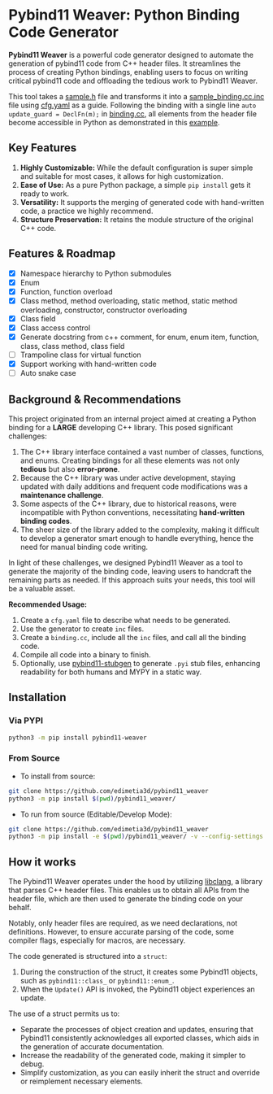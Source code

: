 # Pybind11 Weaver: Python Binding Code Generator

**Pybind11 Weaver** is a powerful code generator designed to automate the generation of pybind11 code from C++ header files. It streamlines the process of creating Python bindings, enabling users to focus on writing critical pybind11 code and offloading the tedious work to Pybind11 Weaver.

This tool takes a [sample.h](https://github.com/edimetia3d/pybind11_weaver/blob/main/sample/all_feature/sample.h) file and transforms it into a [sample_binding.cc.inc](https://github.com/edimetia3d/pybind11_weaver/blob/main/sample/all_feature/sample_binding.cc.inc) file using [cfg.yaml](https://github.com/edimetia3d/pybind11_weaver/blob/main/sample/all_feature/cfg.yaml) as a guide. Following the binding with a single line `auto update_guard = DeclFn(m);` in [binding.cc](https://github.com/edimetia3d/pybind11_weaver/blob/main/sample/all_feature/binding.cc), all elements from the header file become accessible in Python as demonstrated in this [example](https://github.com/edimetia3d/pybind11_weaver/blob/main/test/sample_test/launch_module.py).


## Key Features

1. **Highly Customizable:** While the default configuration is super simple and suitable for most cases, it allows for high customization.
2. **Ease of Use:** As a pure Python package, a simple `pip install` gets it ready to work.
3. **Versatility:** It supports the merging of generated code with hand-written code, a practice we highly recommend.
4. **Structure Preservation:** It retains the module structure of the original C++ code.

## Features & Roadmap
- [x] Namespace hierarchy to Python submodules
- [x] Enum
- [x] Function, function overload
- [x] Class method, method overloading, static method, static method overloading, constructor, constructor overloading
- [x] Class field
- [x] Class access control
- [x] Generate docstring from c++ comment, for enum, enum item, function, class, class method, class field
- [ ] Trampoline class for virtual function
- [x] Support working with hand-written code
- [ ] Auto snake case

## Background & Recommendations

This project originated from an internal project aimed at creating a Python binding for a **LARGE** developing C++ library. This posed significant challenges:

1. The C++ library interface contained a vast number of classes, functions, and enums. Creating bindings for all these elements was not only **tedious** but also **error-prone**.
2. Because the C++ library was under active development, staying updated with daily additions and frequent code modifications was a **maintenance challenge**.
3. Some aspects of the C++ library, due to historical reasons, were incompatible with Python conventions, necessitating **hand-written binding codes**.
4. The sheer size of the library added to the complexity, making it difficult to develop a generator smart enough to handle everything, hence the need for manual binding code writing.

In light of these challenges, we designed Pybind11 Weaver as a tool to generate the majority of the binding code, leaving users to handcraft the remaining parts as needed. If this approach suits your needs, this tool will be a valuable asset.

**Recommended Usage:**

1. Create a `cfg.yaml` file to describe what needs to be generated.
2. Use the generator to create `inc` files.
3. Create a `binding.cc`, include all the `inc` files, and call all the binding code.
4. Compile all code into a binary to finish.
5. Optionally, use [pybind11-stubgen](https://github.com/sizmailov/pybind11-stubgen) to generate `.pyi` stub files, enhancing readability for both humans and MYPY in a static way.

## Installation

### Via PYPI

```bash
python3 -m pip install pybind11-weaver
```

### From Source

* To install from source:

```bash
git clone https://github.com/edimetia3d/pybind11_weaver
python3 -m pip install $(pwd)/pybind11_weaver/
```

* To run from source (Editable/Develop Mode):

```bash
git clone https://github.com/edimetia3d/pybind11_weaver
python3 -m pip install -e $(pwd)/pybind11_weaver/ -v --config-settings editable_mode=compat
```
## How it works

The Pybind11 Weaver operates under the hood by utilizing [libclang](https://clang.llvm.org/), a library that parses C++ header files. This enables us to obtain all APIs from the header file, which are then used to generate the binding code on your behalf.

Notably, only header files are required, as we need declarations, not definitions. However, to ensure accurate parsing of the code, some compiler flags, especially for macros, are necessary.

The code generated is structured into a `struct`:
1. During the construction of the struct, it creates some Pybind11 objects, such as `pybind11::class_` or `pybind11::enum_`.
2. When the `Update()` API is invoked, the Pybind11 object experiences an update.

The use of a struct permits us to:
* Separate the processes of object creation and updates, ensuring that Pybind11 consistently acknowledges all exported classes, which aids in the generation of accurate documentation.
* Increase the readability of the generated code, making it simpler to debug.
* Simplify customization, as you can easily inherit the struct and override or reimplement necessary elements.
